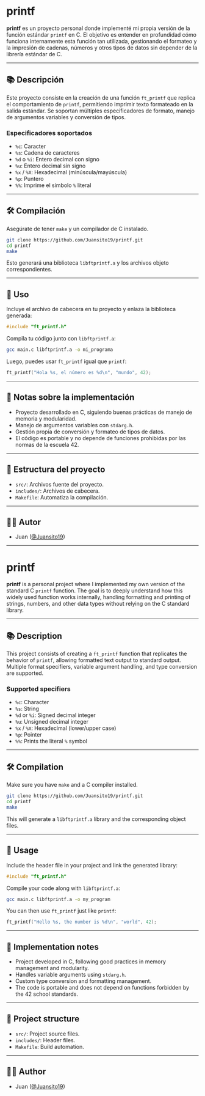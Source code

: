 # printf

**printf** es un proyecto personal donde implementé mi propia versión de la función estándar `printf` en C. El objetivo es entender en profundidad cómo funciona internamente esta función tan utilizada, gestionando el formateo y la impresión de cadenas, números y otros tipos de datos sin depender de la librería estándar de C.

---

## 📚 Descripción

Este proyecto consiste en la creación de una función `ft_printf` que replica el comportamiento de `printf`, permitiendo imprimir texto formateado en la salida estándar. Se soportan múltiples especificadores de formato, manejo de argumentos variables y conversión de tipos.

### Especificadores soportados

- `%c`: Caracter
- `%s`: Cadena de caracteres
- `%d` o `%i`: Entero decimal con signo
- `%u`: Entero decimal sin signo
- `%x` / `%X`: Hexadecimal (minúscula/mayúscula)
- `%p`: Puntero
- `%%`: Imprime el símbolo `%` literal

---

## 🛠️ Compilación

Asegúrate de tener `make` y un compilador de C instalado.

```bash
git clone https://github.com/Juansito19/printf.git
cd printf
make
```

Esto generará una biblioteca `libftprintf.a` y los archivos objeto correspondientes.

---

## 🚀 Uso

Incluye el archivo de cabecera en tu proyecto y enlaza la biblioteca generada:

```c
#include "ft_printf.h"
```

Compila tu código junto con `libftprintf.a`:

```bash
gcc main.c libftprintf.a -o mi_programa
```

Luego, puedes usar `ft_printf` igual que `printf`:

```c
ft_printf("Hola %s, el número es %d\n", "mundo", 42);
```

---

## 📝 Notas sobre la implementación

- Proyecto desarrollado en C, siguiendo buenas prácticas de manejo de memoria y modularidad.
- Manejo de argumentos variables con `stdarg.h`.
- Gestión propia de conversión y formateo de tipos de datos.
- El código es portable y no depende de funciones prohibidas por las normas de la escuela 42.

---

## 📂 Estructura del proyecto

- `src/`: Archivos fuente del proyecto.
- `includes/`: Archivos de cabecera.
- `Makefile`: Automatiza la compilación.

---

## 🧑‍💻 Autor

- Juan ([@Juansito19](https://github.com/Juansito19))

---

# printf

**printf** is a personal project where I implemented my own version of the standard C `printf` function. The goal is to deeply understand how this widely used function works internally, handling formatting and printing of strings, numbers, and other data types without relying on the C standard library.

---

## 📚 Description

This project consists of creating a `ft_printf` function that replicates the behavior of `printf`, allowing formatted text output to standard output. Multiple format specifiers, variable argument handling, and type conversion are supported.

### Supported specifiers

- `%c`: Character
- `%s`: String
- `%d` or `%i`: Signed decimal integer
- `%u`: Unsigned decimal integer
- `%x` / `%X`: Hexadecimal (lower/upper case)
- `%p`: Pointer
- `%%`: Prints the literal `%` symbol

---

## 🛠️ Compilation

Make sure you have `make` and a C compiler installed.

```bash
git clone https://github.com/Juansito19/printf.git
cd printf
make
```

This will generate a `libftprintf.a` library and the corresponding object files.

---

## 🚀 Usage

Include the header file in your project and link the generated library:

```c
#include "ft_printf.h"
```

Compile your code along with `libftprintf.a`:

```bash
gcc main.c libftprintf.a -o my_program
```

You can then use `ft_printf` just like `printf`:

```c
ft_printf("Hello %s, the number is %d\n", "world", 42);
```

---

## 📝 Implementation notes

- Project developed in C, following good practices in memory management and modularity.
- Handles variable arguments using `stdarg.h`.
- Custom type conversion and formatting management.
- The code is portable and does not depend on functions forbidden by the 42 school standards.

---

## 📂 Project structure

- `src/`: Project source files.
- `includes/`: Header files.
- `Makefile`: Build automation.

---

## 🧑‍💻 Author

- Juan ([@Juansito19](https://github.com/Juansito19))
